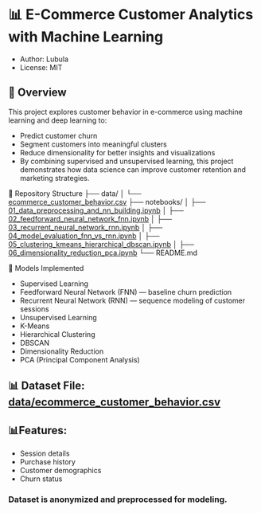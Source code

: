 # 📊 E-Commerce Customer Analytics with Machine Learning
- Author: Lubula
- License: MIT

## 📌 Overview
This project explores customer behavior in e-commerce using machine learning and deep learning to:
- Predict customer churn
- Segment customers into meaningful clusters
- Reduce dimensionality for better insights and visualizations
- By combining supervised and unsupervised learning, this project demonstrates how data science can improve customer retention and marketing strategies.

📂 Repository Structure
├── data/
│   └── [ecommerce_customer_behavior.csv](https://github.com/Lubula/Ecommerce-Customer-Analytics-Using-Machine-Learning/blob/main/E-Commerce%20_Customer_Behavior.csv)
├── notebooks/
│   ├── [01_data_preprocessing_and_nn_building.ipynb](https://github.com/Lubula/Ecommerce-Customer-Analytics-Using-Machine-Learning/blob/main/01_data_preprocessing_and_nn_building.ipynb)
│   ├── [02_feedforward_neural_network_fnn.ipynb](https://github.com/Lubula/Ecommerce-Customer-Analytics-Using-Machine-Learning/blob/main/02_feedforward_neural_network_fnn.ipynb)
│   ├── [03_recurrent_neural_network_rnn.ipynb](https://github.com/Lubula/Ecommerce-Customer-Analytics-Using-Machine-Learning/blob/main/03_recurrent_neural_network_rnn.ipynb)
│   ├── [04_model_evaluation_fnn_vs_rnn.ipynb](https://github.com/Lubula/Ecommerce-Customer-Analytics-Using-Machine-Learning/blob/main/04_model_evaluation_fnn_vs_rnn.ipynb)
│   ├── [05_clustering_kmeans_hierarchical_dbscan.ipynb](https://github.com/Lubula/Ecommerce-Customer-Analytics-Using-Machine-Learning/blob/main/05_clustering_kmeans_hierarchical_dbscan.ipynb)
│   ├── [06_dimensionality_reduction_pca.ipynb](https://github.com/Lubula/Ecommerce-Customer-Analytics-Using-Machine-Learning/blob/main/06_dimensionality_reduction_pca.ipynb)
└── README.md

🧠 Models Implemented
- Supervised Learning
- Feedforward Neural Network (FNN) — baseline churn prediction
- Recurrent Neural Network (RNN) — sequence modeling of customer sessions
- Unsupervised Learning
- K-Means
- Hierarchical Clustering
- DBSCAN
- Dimensionality Reduction
- PCA (Principal Component Analysis)

## 📊 Dataset File: [data/ecommerce_customer_behavior.csv](https://github.com/Lubula/Ecommerce-Customer-Analytics-Using-Machine-Learning/blob/main/E-Commerce%20_Customer_Behavior.csv)

## 📊Features:
- Session details
- Purchase history
- Customer demographics
- Churn status

### Dataset is anonymized and preprocessed for modeling.
